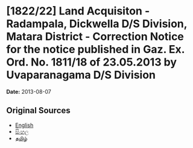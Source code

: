 # [1822/22] Land Acquisiton - Radampala, Dickwella D/S Division, Matara District - Correction Notice for the notice published in Gaz. Ex. Ord. No. 1811/18 of 23.05.2013 by Uvaparanagama D/S Division

**Date:** 2013-08-07

## Original Sources

- [English](https://documents.gov.lk/view/extra-gazettes/2013/8/1822-22_E.pdf)
- [සිංහල](https://documents.gov.lk/view/extra-gazettes/2013/8/1822-22_S.pdf)
- [தமிழ்](https://documents.gov.lk/view/extra-gazettes/2013/8/1822-22_T.pdf)
